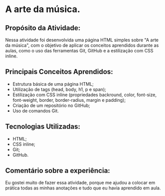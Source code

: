 # A arte da música.

## Propósito da Atividade:

  Nessa atividade foi desenvolvida uma página HTML simples sobre "A arte da música", com o objetivo de aplicar os conceitos aprendidos durante as aulas, como o uso das ferramentas Git, GitHub e a estilização com CSS inline.

## Principais Conceitos Aprendidos:

- Estrutura básica de uma página HTML;
- Utilização de tags (head, body, h1, p e span);
- Estilização com CSS inline (propriedades backround, color, font-size, font-weight, border, border-radius, margin e padding);
- Criação de um repositório no GitHub;
- Uso de comandos Git.
  
##  Tecnologias Utilizadas:

- HTML;
- CSS inline;
- Git;
- GitHub.

## Comentário sobre a experiência:
   Eu gostei muito de fazer essa atividade, porque me ajudou a colocar em prática todas as minhas anotações e tudo que eu havia aprendido em aula.
